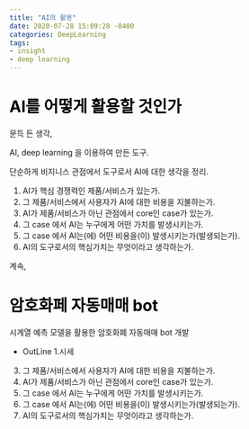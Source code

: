 ```yaml
---
title: "AI의 활용"
date: 2020-07-28 15:09:28 -0400
categories: DeepLearning
tags:
- insight
- deep learning
---
```


# <span style="color:black">AI를 어떻게 활용할 것인가 </span><br>
문득 든 생각,<br>

AI, deep learning 을 이용하여 만든 도구.

단순하게 비지니스 관점에서 도구로서 AI에 대한 생각을 정리.
1. AI가 핵심 경쟁력인 제품/서비스가 있는가.
2. 그 제품/서비스에서 사용자가 AI에 대한 비용을 지불하는가.
3. AI가 제품/서비스가 아닌 관점에서 core인 case가 있는가.
4. 그 case 에서 AI는 누구에게 어떤 가치를 발생시키는가.
5. 그 case 에서 AI는(에) 어떤 비용을(이) 발생시키는가(발생되는가).
6. AI의 도구로서의 핵심가치는 무엇이라고 생각하는가.

계속,

# <span style="color:black">암호화페 자동매매 bot </span><br>

시계열 예측 모델을 활용한 암호화폐 자동매매 bot 개발
- OutLine
1.시세
3. 그 제품/서비스에서 사용자가 AI에 대한 비용을 지불하는가.
4. AI가 제품/서비스가 아닌 관점에서 core인 case가 있는가.
5. 그 case 에서 AI는 누구에게 어떤 가치를 발생시키는가.
6. 그 case 에서 AI는(에) 어떤 비용을(이) 발생시키는가(발생되는가).
7. AI의 도구로서의 핵심가치는 무엇이라고 생각하는가.
